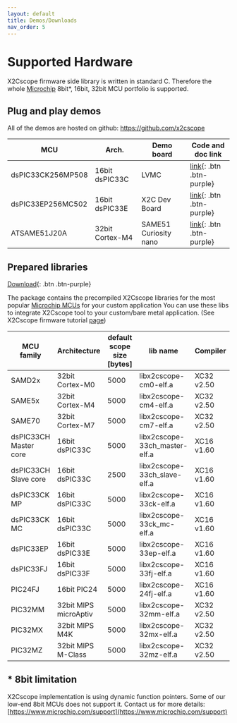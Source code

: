 ```yaml
---
layout: default
title: Demos/Downloads
nav_order: 5
---
```


# Supported Hardware

X2Cscope firmware side library is written in standard C. Therefore the whole [Microchip](https://www.microchip.com/) 8bit*, 16bit, 32bit MCU portfolio is supported.

## Plug and play demos

All of the demos are hosted on github: <a href="https://github.com/x2cscope">https://github.com/x2cscope</a>

| MCU | Arch. | Demo board | Code and doc link |
| --- | ----- | ---------- | --------- |
|  dsPIC33CK256MP508 | 16bit dsPIC33C | LVMC | <a href="https://github.com/X2Cscope/X2Cscope_blinky_dsPIC33CK_LVMC.X"> link</a>{: .btn .btn-purple}|
| dsPIC33EP256MC502  | 16bit dsPIC33E | X2C Dev Board | <a href="https://github.com/X2Cscope/X2Cscope_blinky_dsPIC33EP_X2CDevBoard.X"> link</a>{: .btn .btn-purple}|
| ATSAME51J20A | 32bit Cortex-M4 | SAME51 Curiosity nano | <a href="https://github.com/X2Cscope/X2Cscope_blinky_SAME51_CNANO"> link</a>{: .btn .btn-purple}|


## Prepared libraries

<a href="https://github.com/X2Cscope/X2Cscope_library_make/releases"> Download</a>{: .btn .btn-purple}

The package contains the precompiled X2Cscope libraries for the most popular [Microchip MCUs](https://www.microchip.com/mcu) for your custom application You can use these libs to integrate X2Cscope tool to your custom/bare metal application. (See X2Cscope firmware tutorial [page](firmware/baremetal.md))

| MCU family | Architecture | default scope size [bytes] | lib name | Compiler |
| --- | ----- | ---------- | --------- | ----- |
| SAMD2x | 32bit Cortex-M0 | 5000 | libx2cscope-cm0-elf.a | XC32 v2.50 |
| SAME5x | 32bit Cortex-M4 | 5000 | libx2cscope-cm4-elf.a | XC32 v2.50 |
| SAME70 | 32bit Cortex-M7 | 5000 | libx2cscope-cm7-elf.a | XC32 v2.50 |
| dsPIC33CH Master core | 16bit dsPIC33C | 5000 | libx2cscope-33ch_master-elf.a | XC16 v1.60 |
| dsPIC33CH Slave core | 16bit dsPIC33C | 2500 | libx2cscope-33ch_slave-elf.a | XC16 v1.60 |
| dsPIC33CK MP | 16bit dsPIC33C | 5000 | libx2cscope-33ck-elf.a | XC16 v1.60 |
| dsPIC33CK MC | 16bit dsPIC33C | 5000 | libx2cscope-33ck_mc-elf.a | XC16 v1.60 |
| dsPIC33EP | 16bit dsPIC33E | 5000 | libx2cscope-33ep-elf.a | XC16 v1.60 |
| dsPIC33FJ | 16bit dsPIC33F | 5000 | libx2cscope-33fj-elf.a | XC16 v1.60 | 
| PIC24FJ | 16bit PIC24 | 5000 | libx2cscope-24fj-elf.a | XC16 v1.60 |
| PIC32MM | 32bit MIPS microAptiv | 5000 | libx2cscope-32mm-elf.a | XC32 v2.50 | 
| PIC32MX | 32bit MIPS M4K | 5000 | libx2cscope-32mx-elf.a | XC32 v2.50 |
| PIC32MZ | 32bit MIPS M-Class | 5000 | libx2cscope-32mz-elf.a | XC32 v2.50 |


## * 8bit limitation

X2Cscope implementation is using dynamic function pointers. Some of our low-end 8bit MCUs does not support it.
Contact us for more details: [https://www.microchip.com/support](https://www.microchip.com/support)
